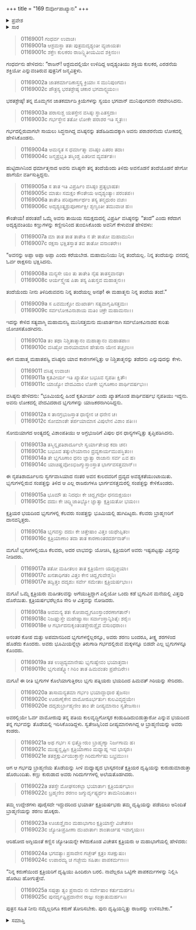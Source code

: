 +++
title = "169 ಔರ್ವೋಪಾಖ್ಯಾನಃ"
+++

<details><summary>ಪ್ರವೇಶ</summary>


।।   ಓಂ ಓಂ ನಮೋ ನಾರಾಯಣಾಯ।।   ಶ್ರೀ ವೇದವ್ಯಾಸಾಯ ನಮಃ ।।

ಶ್ರೀ ಕೃಷ್ಣದ್ವೈಪಾಯನ ವೇದವ್ಯಾಸ ವಿರಚಿತ  

**ಶ್ರೀ ಮಹಾಭಾರತ**

**ಆದಿ ಪರ್ವ**

**ಚೈತ್ರರಥ ಪರ್ವ**

**ಅಧ್ಯಾಯ 169**

</details>


<details><summary>ಸಾರ</summary>

ಅದೃಶ್ಯವಂತಿಯಲ್ಲಿ ಶಕ್ತಿಯ ಮಗ ಪರಾಶರನ ಜನನ (1-4). ರಾಕ್ಷಸನೋರ್ವನು ತನ್ನ ತಂದೆಯನ್ನು ಭಕ್ಷಿಸಿದನು ಎಂದು ತಿಳಿದುಕೊಂಡ ಪರಾಶರನು ಲೋಕನಾಶಕ್ಕೆ ನಿಶ್ಚಯಿಸಲು, ವಸಿಷ್ಠನು ಅವನಿಗೆ ಔರ್ವನ ಚರಿತ್ರೆಯನ್ನು ಹೇಳಿ ತಡೆದುದು (5-10). ಕೃತವೀರ್ಯನ ಕುಲದವರು ಸಂಪತ್ತಿಗಾಗಿ ಭಾರ್ಗವರನ್ನು ನಾಶಗೊಳಿಸಿದುದು (11-19). ಗರ್ಭಿಣಿಯಾಗಿದ್ದ ಓರ್ವ ಭಾರ್ಗವಿಯ ತೊಡೆಯನ್ನು ಸೀಳಿಬಂದ ಮಗುವು ತನ್ನ ತೇಜಸ್ಸಿನಿಂದ ಕ್ಷತ್ರಿಯರನ್ನು ಕುರುಡು ಮಾಡಿದ್ದುದು (20-25).

</details>


> 01169001 ಗಂಧರ್ವ ಉವಾಚ।  
01169001a ಆಶ್ರಮಸ್ಥಾ ತತಃ ಪುತ್ರಮದೃಶ್ಯಂತೀ ವ್ಯಜಾಯತ।  
01169001c ಶಕ್ತೇಃ ಕುಲಕರಂ ರಾಜನ್ದ್ವಿತೀಯಮಿವ ಶಕ್ತಿನಂ।।

ಗಂಧರ್ವನು ಹೇಳಿದನು: “ರಾಜನ್! ಆಶ್ರಮದಲ್ಲಿಯೇ ಉಳಿದಿದ್ದ ಅದೃಶ್ಯಂತಿಯು ಶಕ್ತಿಯ ಕುಲಕರ, ಎರಡನೆಯ ಶಕ್ತಿಯೋ ಎನ್ನುವಂತಿರುವ ಪುತ್ರನಿಗೆ ಜನ್ಮವಿತ್ತಳು.

> 01169002a ಜಾತಕರ್ಮಾದಿಕಾಸ್ತಸ್ಯ ಕ್ರಿಯಾಃ ಸ ಮುನಿಪುಂಗವಃ।   
01169002c ಪೌತ್ರಸ್ಯ ಭರತಶ್ರೇಷ್ಠ ಚಕಾರ ಭಗವಾನ್ಸ್ವಯಂ।।

ಭರತಶ್ರೇಷ್ಠ! ತನ್ನ ಮೊಮ್ಮಗನ ಜಾತಕರ್ಮಾದಿ ಕ್ರಿಯೆಗಳನ್ನು ಸ್ವಯಂ ಭಗವಾನ್ ಮುನಿಪುಂಗವನೇ ನೆರವೇರಿಸಿದನು.

> 01169003a ಪರಾಸುಶ್ಚ ಯತಸ್ತೇನ ವಸಿಷ್ಠಃ ಸ್ಥಾಪಿತಸ್ತದಾ।  
01169003c ಗರ್ಭಸ್ಥೇನ ತತೋ ಲೋಕೇ ಪರಾಶರ ಇತಿ ಸ್ಮೃತಃ।।

ಗರ್ಭದಲ್ಲಿರುವಾಗಲೇ ಸಾಯಲು ಸಿದ್ಧನಾಗಿದ್ದ ವಸಿಷ್ಠನನ್ನು ತಡೆಹಿಡಿದುದಕ್ಕಾಗಿ ಅವನು ಪರಾಶರನೆಂದು ಲೋಕದಲ್ಲಿ ಹೇಳಿಸಿಕೊಂಡನು.

> 01169004a ಅಮನ್ಯತ ಸ ಧರ್ಮಾತ್ಮಾ ವಸಿಷ್ಠಂ ಪಿತರಂ ತದಾ।  
01169004c ಜನ್ಮಪ್ರಭೃತಿ ತಸ್ಮಿಂಶ್ಚ ಪಿತರೀವ ವ್ಯವರ್ತತ।।

ಹುಟ್ಟಿದಾಗಿನಿಂದ ಧರ್ಮಾತ್ಮನಾದ ಅವನು ವಸಿಷ್ಠನೇ ತನ್ನ ತಂದೆಯೆಂದು ತಿಳಿದು ಅವನೊಡನೆ ತಂದೆಯೊಡನೆ ಹೇಗೋ ಹಾಗೆಯೇ ವರ್ತಿಸುತ್ತಿದ್ದನು.

> 01169005a ಸ ತಾತ ಇತಿ ವಿಪ್ರರ್ಷಿಂ ವಸಿಷ್ಠಂ ಪ್ರತ್ಯಭಾಷತ।  
01169005c ಮಾತುಃ ಸಮಕ್ಷಂ ಕೌಂತೇಯ ಅದೃಶ್ಯಂತ್ಯಾಃ ಪರಂತಪ।।  
01169006a ತಾತೇತಿ ಪರಿಪೂರ್ಣಾರ್ಥಂ ತಸ್ಯ ತನ್ಮಧುರಂ ವಚಃ।  
01169006c ಅದೃಶ್ಯಂತ್ಯಶ್ರುಪೂರ್ಣಾಕ್ಷೀ ಶೃಣ್ವಂತೀ ತಮುವಾಚ ಹ।।

ಕೌಂತೇಯ! ಪರಂತಪ! ಒಮ್ಮೆ ಅವನು ತಾಯಿಯ ಸಮಕ್ಷಮದಲ್ಲಿ ವಿಪ್ರರ್ಷಿ ವಸಿಷ್ಠನನ್ನು “ತಂದೆ” ಎಂದು ಕರೆದಾಗ ಅದೃಶ್ಯವಂತಿಯು ಕಣ್ಣುಗಳನ್ನು ಕಣ್ಣೀರಿನಿಂದ ತುಂಬಿಸಿಕೊಂಡು ಅವನಿಗೆ ಕೇಳುವಂತೆ ಹೇಳಿದಳು:

> 01169007a ಮಾ ತಾತ ತಾತ ತಾತೇತಿ ನ ತೇ ತಾತೋ ಮಹಾಮುನಿಃ।  
01169007c ರಕ್ಷಸಾ ಭಕ್ಷಿತಸ್ತಾತ ತವ ತಾತೋ ವನಾಂತರೇ।।

“ಅವನನ್ನು ಅಪ್ಪಾ ಅಪ್ಪಾ ಅಪ್ಪಾ ಎಂದು ಕರೆಯಬೇಡ. ಮಹಾಮುನಿಯು ನಿನ್ನ ತಂದೆಯಲ್ಲ. ನಿನ್ನ ತಂದೆಯನ್ನು ವನದಲ್ಲಿ ಓರ್ವ ರಾಕ್ಷಸನು ಭಕ್ಷಿಸಿದನು.

> 01169008a ಮನ್ಯಸೇ ಯಂ ತು ತಾತೇತಿ ನೈಷ ತಾತಸ್ತವಾನಘ।  
01169008c ಆರ್ಯಸ್ತ್ವೇಷ ಪಿತಾ ತಸ್ಯ ಪಿತುಸ್ತವ ಮಹಾತ್ಮನಃ।।

ತಂದೆಯೆಂದು ನೀನು ತಿಳಿದಿರುವವನು ನಿನ್ನ ತಂದೆಯಲ್ಲ ಅನಘ! ಈ ಮಹಾತ್ಮನು ನಿನ್ನ ತಂದೆಯ ತಂದೆ.”

> 01169009a ಸ ಏವಮುಕ್ತೋ ದುಃಖಾರ್ತಃ ಸತ್ಯವಾಗೃಷಿಸತ್ತಮಃ।  
01169009c ಸರ್ವಲೋಕವಿನಾಶಾಯ ಮತಿಂ ಚಕ್ರೇ ಮಹಾಮನಾಃ।।

ಇದನ್ನು ಕೇಳಿದ ಸತ್ಯವಾಗ್ಮಿ ಮಹಾಮನಸ್ವಿ ಮುನಿಸತ್ತಮನು ದುಃಖಾರ್ತನಾಗಿ ಸರ್ವಲೋಕವಿನಾಶದ ಕುರಿತು ಯೋಚಿಸತೊಡಗಿದನು.

> 01169010a ತಂ ತಥಾ ನಿಶ್ಚಿತಾತ್ಮಾನಂ ಮಹಾತ್ಮಾನಂ ಮಹಾತಪಾಃ।  
01169010c ವಸಿಷ್ಠೋ ವಾರಯಾಮಾಸ ಹೇತುನಾ ಯೇನ ತಚ್ಛೃಣು।।

ಈಗ ಮಹಾತ್ಮ ಮಹಾತಪಸ್ವಿ ವಸಿಷ್ಠನು ಯಾವ ಕಾರಣಗಳನ್ನಿತ್ತು ಆ ನಿಶ್ಚಿತಾತ್ಮನನ್ನು ತಡೆದನು ಎನ್ನುವುದನ್ನು ಕೇಳು.

> 01169011 ವಸಿಷ್ಠ ಉವಾಚ।  
01169011a ಕೃತವೀರ್ಯ ಇತಿ ಖ್ಯಾತೋ ಬಭೂವ ನೃಪತಿಃ ಕ್ಷಿತೌ।  
01169011c ಯಾಜ್ಯೋ ವೇದವಿದಾಂ ಲೋಕೇ ಭೃಗೂಣಾಂ ಪಾರ್ಥಿವರ್ಷಭಃ।।

ವಸಿಷ್ಠನು ಹೇಳಿದನು: “ಭೂಮಿಯಲ್ಲಿ ಹಿಂದೆ ಕೃತವೀರ್ಯ ಎಂದು ಖ್ಯಾತಗೊಂಡ ಪಾರ್ಥಿವರ್ಷಭ ನೃಪತಿಯು ಇದ್ದನು. ಅವನು ಲೋಕದಲ್ಲಿ ವೇದವಿದರಾದ ಭೃಗುಗಳನ್ನು ಯಾಜಕರನಾಗಿರಿಸಿದ್ದನು.

> 01169012a ಸ ತಾನಗ್ರಭುಜಸ್ತಾತ ಧಾನ್ಯೇನ ಚ ಧನೇನ ಚ।  
01169012c ಸೋಮಾಂತೇ ತರ್ಪಯಾಮಾಸ ವಿಪುಲೇನ ವಿಶಾಂ ಪತಿಃ।।

ಸೋಮಯಾಗದ ಅಂತ್ಯದಲ್ಲಿ ವಿಶಾಂಪತಿಯು ಆ ಅಗ್ರಭುಜರಿಗೆ ವಿಪುಲ ಧನ ಧಾನ್ಯಗಳನ್ನಿತ್ತು ತೃಪ್ತಿಪಡಿಸಿದನು.

> 01169013a ತಸ್ಮಿನ್ನೃಪತಿಶಾರ್ದೂಲೇ ಸ್ವರ್ಯಾತೇಽಥ ಕದಾ ಚನ।  
01169013c ಬಭೂವ ತತ್ಕುಲೇಯಾನಾಂ ದ್ರವ್ಯಕಾರ್ಯಮುಪಸ್ಥಿತಂ।।  
01169014a ತೇ ಭೃಗೂಣಾಂ ಧನಂ ಜ್ಞಾತ್ವಾ ರಾಜಾನಃ ಸರ್ವ ಏವ ಹ।  
01169014c ಯಾಚಿಷ್ಣವೋಽಭಿಜಗ್ಮುಸ್ತಾಂಸ್ತಾತ ಭಾರ್ಗವಸತ್ತಮಾನ್।।

ಈ ನೃಪತಿಶಾರ್ದೂಲನು ಸ್ವರ್ಗವಾಸಿಯಾದ ನಂತರ ಅವನ ಕುಲದವರಿಗೆ ದ್ರವ್ಯದ ಅವಶ್ಯಕತೆಯುಂಟಾಯಿತು. ಭೃಗುಗಳಲ್ಲಿರುವ ಸಂಪತ್ತನ್ನು ತಿಳಿದ ಆ ಎಲ್ಲ ರಾಜರುಗಳೂ ಭಾರ್ಗವಸತ್ತಮರಲ್ಲಿ ಸಂಪತ್ತನ್ನು ಕೇಳಿಕೊಂಡರು.

> 01169015a ಭೂಮೌ ತು ನಿದಧುಃ ಕೇ ಚಿದ್ಭೃಗವೋ ಧನಮಕ್ಷಯಂ।  
01169015c ದದುಃ ಕೇ ಚಿದ್ದ್ವಿಜಾತಿಭ್ಯೋ ಜ್ಞಾತ್ವಾ ಕ್ಷತ್ರಿಯತೋ ಭಯಂ।।

ಕ್ಷತ್ರಿಯರ ಭಯದಿಂದ ಭೃಗುಗಳಲ್ಲಿ ಕೆಲವರು ಸಂಪತ್ತನ್ನು ಭೂಮಿಯಲ್ಲಿ ಹುಗಿದಿಟ್ಟರು. ಕೆಲವರು ಬ್ರಾಹ್ಮಣರಿಗೆ ದಾನವನ್ನಿತ್ತರು.

> 01169016a ಭೃಗವಸ್ತು ದದುಃ ಕೇ ಚಿತ್ತೇಷಾಂ ವಿತ್ತಂ ಯಥೇಪ್ಸಿತಂ।  
01169016c ಕ್ಷತ್ರಿಯಾಣಾಂ ತದಾ ತಾತ ಕಾರಣಾಂತರದರ್ಶನಾತ್।।

ಮಗೂ! ಭೃಗುಗಳಲ್ಲಿಯೂ ಕೆಲವರು, ಅದರ ಲಾಭವನ್ನು ಯೋಚಿಸಿ, ಕ್ಷತ್ರಿಯರಿಗೆ ಅವರು ಇಷ್ಟಪಟ್ಟಷ್ಟು ವಿತ್ತವನ್ನು ನೀಡಿದರು.

> 01169017a ತತೋ ಮಹೀತಲಂ ತಾತ ಕ್ಷತ್ರಿಯೇಣ ಯದೃಚ್ಛಯಾ।  
01169017c ಖನತಾಧಿಗತಂ ವಿತ್ತಂ ಕೇನ ಚಿದ್ಭೃಗುವೇಶ್ಮನಿ।  
01169017e ತದ್ವಿತ್ತಂ ದದೃಶುಃ ಸರ್ವೇ ಸಮೇತಾಃ ಕ್ಷತ್ರಿಯರ್ಷಭಾಃ।।

ಮಗೂ! ಒಮ್ಮೆ ಕ್ಷತ್ರಿಯರು ಮಹೀತಲವನ್ನು ಅಗೆಯುತ್ತಿದ್ದಾಗ ಎಲ್ಲಿಯೋ ಒಂದು ಕಡೆ ಭೃಗುವಿನ ಮನೆಯಲ್ಲಿ ವಿತ್ತವು ದೊರೆಯಿತು. ಕ್ಷತ್ರಿಯರ್ಷಭರೆಲ್ಲರೂ ಸೇರಿ ಆ ವಿತ್ತವನ್ನು ನೋಡಿದರು.

> 01169018a ಅವಮನ್ಯ ತತಃ ಕೋಪಾದ್ಭೃಗೂಂಸ್ತಾಂಶರಣಾಗತಾನ್।  
01169018c ನಿಜಘ್ನುಸ್ತೇ ಮಹೇಷ್ವಾಸಾಃ ಸರ್ವಾಂಸ್ತಾನ್ನಿಶಿತೈಃ ಶರೈಃ।  
01169018e ಆ ಗರ್ಭಾದನುಕೃಂತಂತಶ್ಚೇರುಶ್ಚೈವ ವಸುಂಧರಾಂ।।

ಅನಂತರ ಕೋಪ ಮತ್ತು ಅಪಮಾನದಿಂದ ಭೃಗುಗಳನ್ನೆಲ್ಲರನ್ನೂ, ಅವರು ಶರಣು ಬಂದರೂ, ತೀಕ್ಷ್ಣ ಶರಗಳಿಂದ ಹೊಡೆದು ಕೊಂದರು. ಅವರು ಭೂಮಿಯನ್ನೆಲ್ಲಾ ತಿರುಗಾಡಿ ಗರ್ಭದಲ್ಲಿರುವ ಮಕ್ಕಳನ್ನೂ ಬಿಡದೇ ಎಲ್ಲ ಭೃಗುಗಳನ್ನೂ ಕೊಂದರು.

> 01169019a ತತ ಉಚ್ಛಿದ್ಯಮಾನೇಷು ಭೃಗುಷ್ವೇವಂ ಭಯಾತ್ತದಾ।  
01169019c ಭೃಗುಪತ್ನ್ಯೋ ಗಿರಿಂ ತಾತ ಹಿಮವಂತಂ ಪ್ರಪೇದಿರೇ।।

ಮಗೂ! ಈ ರೀತಿ ಭೃಗುಗಳ ಕೊಲೆಯಾಗುತ್ತಿರಲು ಭೃಗು ಪತ್ನಿಯರು ಭಯದಿಂದ ಹಿಮವತ್ ಗಿರಿಯನ್ನು ಸೇರಿದರು.

> 01169020a ತಾಸಾಮನ್ಯತಮಾ ಗರ್ಭಂ ಭಯಾದ್ದಾಧಾರ ತೈಜಸಂ।  
01169020c ಊರುಣೈಕೇನ ವಾಮೋರೂರ್ಭರ್ತುಃ ಕುಲವಿವೃದ್ಧಯೇ।   
01169020e ದದೃಶುರ್ಬ್ರಾಹ್ಮಣೀಂ ತಾಂ ತೇ ದೀಪ್ಯಮಾನಾಂ ಸ್ವತೇಜಸಾ।।

ಅವರಲ್ಲಿಯೇ ಓರ್ವ ವಾಮೋರುವು ತನ್ನ ಪತಿಯ ಕುಲವೃದ್ಧಿಗೋಸ್ಕರ ಕಂಡುಹಿಡಿದುಬಿಡುತ್ತಾರೋ ಎನ್ನುವ ಭಯದಿಂದ ತನ್ನ ಗರ್ಭವನ್ನು ತೊಡೆಯಲ್ಲಿ ಇರಿಸಿಕೊಂಡಿದ್ದಳು. ಸ್ವತೇಜಸ್ಸಿನಿಂದ ದೀಪ್ಯಮಾನಳಾಗಿದ್ದ ಆ ಬ್ರಾಹ್ಮಣಿಯನ್ನು ಅವರು ಕಂಡರು.

> 01169021a ಅಥ ಗರ್ಭಃ ಸ ಭಿತ್ತ್ವೋರುಂ ಬ್ರಾಹ್ಮಣ್ಯಾ ನಿರ್ಜಗಾಮ ಹ।  
01169021c ಮುಷ್ಣನ್ದೃಷ್ಟೀಃ ಕ್ಷತ್ರಿಯಾಣಾಂ ಮಧ್ಯಾಹ್ನ ಇವ ಭಾಸ್ಕರಃ।  
01169021e ತತಶ್ಚಕ್ಷುರ್ವಿಯುಕ್ತಾಸ್ತೇ ಗಿರಿದುರ್ಗೇಷು ಬಭ್ರಮುಃ।।

ಆಗ ಆ ಗರ್ಭವು ಬ್ರಾಹ್ಮಣಿಯ ತೊಡೆಯನ್ನು ಸೀಳಿ ಮಧ್ಯಾಹ್ನದ ಭಾಸ್ಕರನಂತೆ ಕ್ಷತ್ರಿಯರ ದೃಷ್ಟಿಯನ್ನು ಕುರುಡುಮಾಡುತ್ತಾ ಹೊರಬಂದಿತು. ಕಣ್ಣು ಕುರುಡಾದ ಅವರು ಗಿರಿದುರ್ಗಗಳಲ್ಲಿ ಅಲೆಯತೊಡಗಿದರು.

> 01169022a ತತಸ್ತೇ ಮೋಘಸಂಕಲ್ಪಾ ಭಯಾರ್ತಾಃ ಕ್ಷತ್ರಿಯರ್ಷಭಾಃ।  
01169022c ಬ್ರಹ್ಮಣೀಂ ಶರಣಂ ಜಗ್ಮುರ್ದೃಷ್ಟ್ಯರ್ಥಂ ತಾಮನಿಂದಿತಾಂ।।

ತಮ್ಮ ಉದ್ದೇಶಗಳು ಪೂರೈಸದೇ ಇದ್ದುದರಿಂದ ಭಯಾರ್ತ ಕ್ಷತ್ರಿಯರ್ಷಭರು ತಮ್ಮ ದೃಷ್ಟಿಯನ್ನು ಪಡೆಯಲು ಅನಿಂದಿತೆ ಬ್ರಾಹ್ಮಣಿಯನ್ನು ಶರಣು ಹೊಕ್ಕರು.

> 01169023a ಊಚುಶ್ಚೈನಾಂ ಮಹಾಭಾಗಾಂ ಕ್ಷತ್ರಿಯಾಸ್ತೇ ವಿಚೇತಸಃ।  
01169023c ಜ್ಯೋತಿಃಪ್ರಹೀಣಾ ದುಃಖಾರ್ತಾಃ ಶಾಂತಾರ್ಚಿಷ ಇವಾಗ್ನಯಃ।।

ಆರಿಹೋದ ಅಗ್ನಿಯಂತೆ ಕಣ್ಣಿನ ಜ್ಯೋತಿಯನ್ನೇ ಕಳೆದುಕೊಂಡ ವಿಚೇತಸ ಕ್ಷತ್ರಿಯರು ಆ ಮಹಾಭಾಗೆಯಲ್ಲಿ ಹೇಳಿದರು:

> 01169024a ಭಗವತ್ಯಾಃ ಪ್ರಸಾದೇನ ಗಚ್ಛೇತ್ ಕ್ಷತ್ರಂ ಸಚಕ್ಷುಷಂ।  
01169024c ಉಪಾರಮ್ಯ ಚ ಗಚ್ಛೇಮ ಸಹಿತಾಃ ಪಾಪಕರ್ಮಣಃ।।

“ನಿನ್ನ ಕರುಣೆಯಿಂದ ಕ್ಷತ್ರಿಯರಿಗೆ ದೃಷ್ಟಿಯು ಹಿಂದಿರುಗಿ ಬರಲಿ. ನಾವೆಲ್ಲರೂ ಒಟ್ಟಿಗೇ ಪಾಪಕರ್ಮಗಳನ್ನು ನಿಲ್ಲಿಸಿ ಹೊರಟು ಹೋಗುತ್ತೇವೆ.

> 01169025a ಸಪುತ್ರಾ ತ್ವಂ ಪ್ರಸಾದಂ ನಃ ಸರ್ವೇಷಾಂ ಕರ್ತುಮರ್ಹಸಿ।  
01169025c ಪುನರ್ದೃಷ್ಟಿಪ್ರದಾನೇನ ರಾಜ್ಞಃ ಸಂತ್ರಾತುಮರ್ಹಸಿ।।

ಪುತ್ರನ ಸಹಿತ ನೀನು ನಮ್ಮೆಲ್ಲರಿಗೂ ಕರುಣೆ ತೋರಿಸಬೇಕು. ಪುನಃ ದೃಷ್ಟಿಯನ್ನಿತ್ತು ರಾಜರನ್ನು ಉಳಿಸಬೇಕು.”

<details><summary>ಸಮಾಪ್ತಿ</summary>


ಇತಿ ಶ್ರೀ ಮಹಾಭಾರತೇ ಆದಿಪರ್ವಣಿ ಚೈತ್ರರಥಪರ್ವಣಿ ಔರ್ವೋಪಾಖ್ಯಾನೇ ಏಕೋನಸಪ್ತತ್ಯಧಿಕಶತತಮೋಽಧ್ಯಾಯ:।।  
ಇದು ಶ್ರೀ ಮಹಾಭಾರತದಲ್ಲಿ ಆದಿಪರ್ವದಲ್ಲಿ ಚೈತ್ರಪರ್ವದಲ್ಲಿ ಔರ್ವೋಪಾಖ್ಯಾನದಲ್ಲಿ ನೂರಾಅರವತ್ತೊಂಭತ್ತನೆಯ ಅಧ್ಯಾಯವು.



</details>

